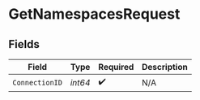 # GetNamespacesRequest


## Fields

| Field              | Type               | Required           | Description        |
| ------------------ | ------------------ | ------------------ | ------------------ |
| `ConnectionID`     | *int64*            | :heavy_check_mark: | N/A                |